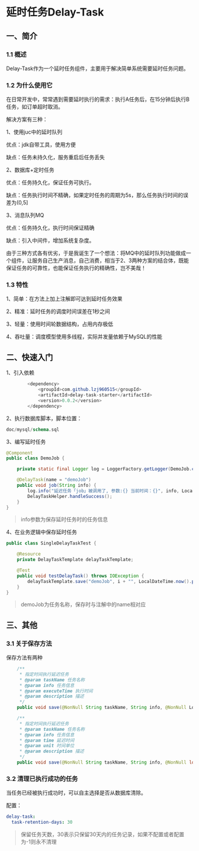 # 延时任务Delay-Task

## 一、简介

### 1.1 概述

Delay-Task作为一个延时任务组件，主要用于解决简单系统需要延时任务问题。

### 1.2 为什么使用它

在日常开发中，常常遇到需要延时执行的需求：执行A任务后，在15分钟后执行B任务，如订单超时取消。

解决方案有三种：

1、使用juc中的延时队列

优点：jdk自带工具，使用方便

缺点：任务未持久化，服务重启后任务丢失

2、数据库+定时任务

优点：任务持久化，保证任务可执行。

缺点：任务执行时间不精确，如果定时任务的周期为5s，那么任务执行时间的误差为(0,5]

3、消息队列MQ

优点：任务持久化，执行时间保证精确

缺点：引入中间件，增加系统复杂度。

由于三种方式各有优劣，于是我诞生了一个想法：将MQ中的延时队列功能做成一个组件，让服务自己生产消息，自己消费，相当于2、3两种方案的结合体，既能保证任务的可靠性，也能保证任务执行的精确性，岂不美哉！

### 1.3 特性

1、简单：在方法上加上注解即可达到延时任务效果

2、精准：延时任务的调度时间误差在1秒之间

3、轻量：使用时间轮数据结构，占用内存极低

4、吞吐量：调度模型使用多线程，实际并发量依赖于MySQL的性能

## 二、快速入门

1、引入依赖
```java
        <dependency>
            <groupId>com.github.lzj960515</groupId>
            <artifactId>delay-task-starter</artifactId>
            <version>0.0.2</version>
        </dependency>
```

2、执行数据库脚本，脚本位置：

```sql
doc/mysql/schema.sql
```

3、编写延时任务

```java
@Component
public class DemoJob {

    private static final Logger log = LoggerFactory.getLogger(DemoJob.class);

    @DelayTask(name = "demoJob")
    public void job(String info) {
        log.info("延迟任务「job」被调用了, 参数:{} 当前时间：{}", info, LocalDateTime.now());
        DelayTaskHelper.handleSuccess();
    }
}
```
> info参数为保存延时任务时的任务信息

4、在业务逻辑中保存延时任务

```java
public class SingleDelayTaskTest {

    @Resource
    private DelayTaskTemplate delayTaskTemplate;

    @Test
    public void testDelayTask() throws IOException {
        delayTaskTemplate.save("demoJob", i + "", LocalDateTime.now().plusSeconds(10+i), "测试任务");
    }
}
```

> demoJob为任务名称，保存时与注解中的name相对应

## 三、其他

### 3.1 关于保存方法

保存方法有两种

```java
    /**
     * 指定时间执行延迟任务
     * @param taskName 任务名称
     * @param info 任务信息
     * @param executeTime 执行时间
     * @param description 描述
     */
    public void save(@NonNull String taskName, String info, @NonNull LocalDateTime executeTime, String description)
```

```java
    /**
     * 指定时间执行延迟任务
     * @param taskName 任务名称
     * @param info 任务信息
     * @param time 延迟时间
     * @param unit 时间单位
     * @param description 描述
     */
    public void save(@NonNull String taskName, String info, @NonNull long time, TimeUnit unit, String description)
```

### 3.2 清理已执行成功的任务

当任务已经被执行成功时，可以自主选择是否从数据库清除。

配置：

```yaml
delay-task:
  task-retention-days: 30
```

> 保留任务天数，30表示只保留30天内的任务记录，如果不配置或者配置为-1则永不清理

